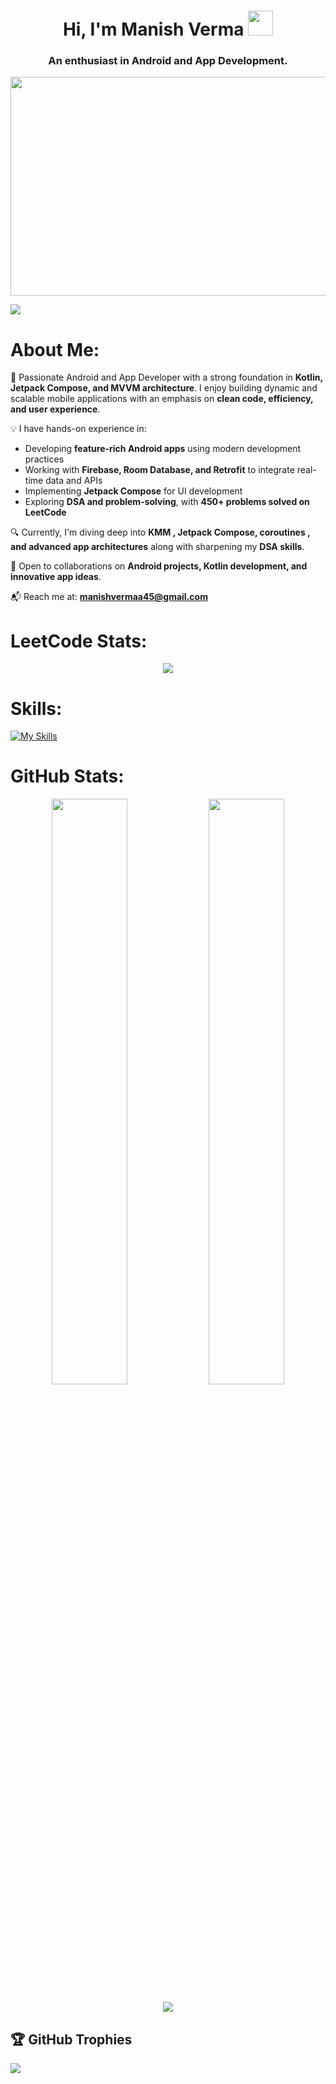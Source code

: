 <h1 align="center">Hi, I'm Manish Verma <img src='https://media.giphy.com/media/v1.Y2lkPTc5MGI3NjExNGExNzhmMGNkOWZlZWZjN2ZlNWM2NjUxMmI4NGM0ZTdmMDJhZDgxOCZlcD12MV9pbnRlcm5hbF9naWZzX2dpZklkJmN0PXM/NFGhfDRVAml9khfvzP/giphy.gif' width='40'></h1>
<h3 align="center">An enthusiast in Android and App Development.</h3>

<p align="center">
  <img src="https://camo.githubusercontent.com/2366b34bb903c09617990fb5fff4622f3e941349e846ddb7e73df872a9d21233/68747470733a2f2f63646e2e6472696262626c652e636f6d2f75736572732f3733303730332f73637265656e73686f74732f363538313234332f6176656e746f2e676966" height="350" width="550" />
</p>

![](https://komarev.com/ghpvc/?username=beast-45)

# About Me:
🚀 Passionate Android and App Developer with a strong foundation in **Kotlin, Jetpack Compose, and MVVM architecture**. I enjoy building dynamic and scalable mobile applications with an emphasis on **clean code, efficiency, and user experience**.

💡 I have hands-on experience in:
- Developing **feature-rich Android apps** using modern development practices
- Working with **Firebase, Room Database, and Retrofit** to integrate real-time data and APIs
- Implementing **Jetpack Compose** for UI development
- Exploring **DSA and problem-solving**, with **450+ problems solved on LeetCode**

🔍 Currently, I'm diving deep into **KMM , Jetpack Compose, coroutines , and advanced app architectures** along with sharpening my **DSA skills**.

💼 Open to collaborations on **Android projects, Kotlin development, and innovative app ideas**.

📬 Reach me at: **manishvermaa45@gmail.com**


# LeetCode Stats:
<p align="center">
  <img src="https://leetcard.jacoblin.cool/beast45?animation=true" />
</p>

# Skills:

[![My Skills](https://skillicons.dev/icons?i=c,cpp,kotlin,js,androidstudio,vscode,figma,firebase,mysql,git,github,gradle,idea,stackoverflow,windows&perline=10)](https://skillicons.dev)

# GitHub Stats:
<p align="center">
  <img src="https://github-readme-stats.vercel.app/api?username=beast-45&theme=dark&hide_border=false&include_all_commits=false&count_private=false" width="49%"/>
  <img src="https://github-readme-streak-stats.herokuapp.com/?user=beast-45&theme=dark&hide_border=false" width="49%"/>
</p>
<p align="center">
  <img src="https://github-readme-stats.vercel.app/api/top-langs/?username=beast-45&theme=dark&hide_border=false&include_all_commits=false&count_private=false&layout=compact"/>
</p>

## 🏆 GitHub Trophies
![](https://github-profile-trophy.vercel.app/?username=beast-45&theme=radical&no-frame=false&no-bg=true&margin-w=4)

